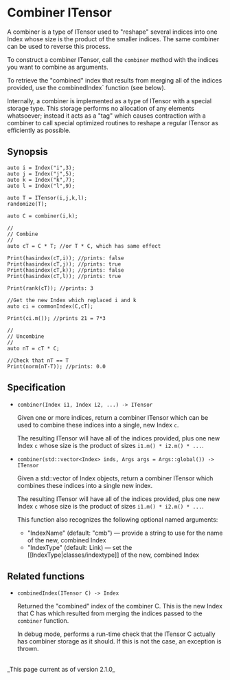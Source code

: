 # Combiner ITensor

A combiner is a type of ITensor used to "reshape" several indices into one Index whose size is the product of the smaller indices. The same combiner can be used to reverse this process.

To construct a combiner ITensor, call the `combiner` method with the indices you want to combine as arguments.

To retrieve the "combined" index that results from merging all of the indices provided, use the combinedIndex` function (see below).

Internally, a combiner is implemented as a type of ITensor with a special storage type. This storage performs no allocation of any elements whatsoever; instead it acts as a "tag" which causes contraction with a combiner to call special optimized routines to reshape a regular ITensor as efficiently as possible.


## Synopsis

    auto i = Index("i",3);
    auto j = Index("j",5);
    auto k = Index("k",7);
    auto l = Index("l",9);

    auto T = ITensor(i,j,k,l);
    randomize(T);

    auto C = combiner(i,k);

    //
    // Combine
    // 
    auto cT = C * T; //or T * C, which has same effect

    Print(hasindex(cT,i)); //prints: false
    Print(hasindex(cT,j)); //prints: true
    Print(hasindex(cT,k)); //prints: false
    Print(hasindex(cT,l)); //prints: true

    Print(rank(cT)); //prints: 3

    //Get the new Index which replaced i and k
    auto ci = commonIndex(C,cT);

    Print(ci.m()); //prints 21 = 7*3

    //
    // Uncombine
    // 
    auto nT = cT * C;

    //Check that nT == T
    Print(norm(nT-T)); //prints: 0.0

## Specification

* `combiner(Index i1, Index i2, ...) -> ITensor`

  Given one or more indices, return a combiner ITensor which can be used to combine these indices
  into a single, new Index `c`.

  The resulting ITensor will have all of the indices provided, plus one new Index `c` whose
  size is the product of sizes `i1.m() * i2.m() * ...`.

* `combiner(std::vector<Index> inds, Args args = Args::global()) -> ITensor`

  Given a std::vector of Index objects, return a combiner ITensor which combines these indices
  into a single new index.

  The resulting ITensor will have all of the indices provided, plus one new Index `c` whose
  size is the product of sizes `i1.m() * i2.m() * ...`.

  This function also recognizes the following optional named arguments:

  * "IndexName" (default: "cmb") &mdash; provide a string to use for the name of the new, combined Index
  * "IndexType" (default: Link) &mdash; set the [[IndexType|classes/indextype]] of the new, combined Index

## Related functions

* `combinedIndex(ITensor C) -> Index`
  
  Returned the "combined" index of the combiner C. This is the new Index that C has 
  which resulted from merging the indices passed to the `combiner` function.

  In debug mode, performs a run-time check that the ITensor C actually
  has combiner storage as it should. If this is not the case, an exception is thrown.

<br/>
_This page current as of version 2.1.0_
